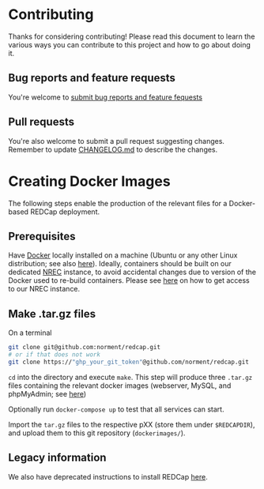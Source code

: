 # Contributing

Thanks for considering contributing! Please read this document to learn the various ways you can contribute to this project and how to go about doing it.

## Bug reports and feature requests

You're welcome to [submit bug reports and feature fequests](https://github.com/norment/redcap/issues) 

## Pull requests

You're also welcome to submit a pull request suggesting changes.
Remember to update [CHANGELOG.md](CHANGELOG.md) to describe the changes.

# Creating Docker Images

The following steps enable the production of the relevant files for a Docker-based REDCap deployment.

## Prerequisites
Have [Docker](https://www.docker.com/) locally installed on a machine (Ubuntu or any other Linux distribution; see also [here](https://www.digitalocean.com/community/tutorials/how-to-install-and-use-docker-on-ubuntu-18-04)). Ideally, containers should be built on our dedicated [NREC](https://dashboard.nrec.no/dashboard/auth/login/?next=/dashboard/) instance, to avoid accidental changes due to version of the Docker used to re-build containers. Please see [here](https://wiki.norment.uiocloud.no/doku.php?id=how_to_apply_for_nortur_norstor_account) on how to get access to our NREC instance.
  
## Make .tar.gz files
On a terminal
```bash
git clone git@github.com:norment/redcap.git
# or if that does not work
git clone https://"ghp_your_git_token"@github.com/norment/redcap.git
```
`cd` into the directory and execute `make`. This step will produce three `.tar.gz` files containing the relevant docker images (webserver, MySQL, and phpMyAdmin; see [here](https://github.com/norment/redcap/blob/main/Makefile))

Optionally run `docker-compose up` to test that all services can start.

Import the `tar.gz` files to the respective pXX (store them under `$REDCAPDIR`), and upload them to this git repository (`dockerimages/`).

## Legacy information

We also have deprecated instructions to install REDCap [here](https://docs.google.com/document/d/1ENwkYVIONqyvbD22SQG9SQkmu05OXZmm/edit?dls=true).


